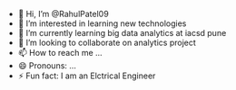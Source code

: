 - 👋 Hi, I’m @RahulPatel09
- 👀 I’m interested in learning new technologies
- 🌱 I’m currently learning big data analytics at iacsd pune
- 💞️ I’m looking to collaborate on analytics project
- 📫 How to reach me ...
- 😄 Pronouns: ...
- ⚡ Fun fact: I am an Elctrical Engineer

<!---
RahulPatel09/RahulPatel09 is a ✨ special ✨ repository because its `README.md` (this file) appears on your GitHub profile.
You can click the Preview link to take a look at your changes.
--->
